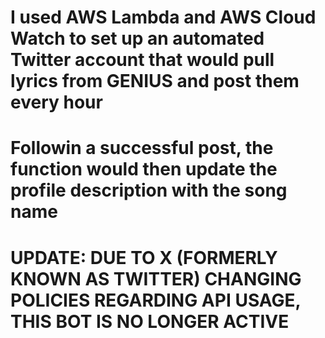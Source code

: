 
# I used AWS Lambda and AWS Cloud Watch to set up an automated Twitter account that would pull lyrics from GENIUS and post them every hour
# Followin a successful post, the function would then update the profile description with the song name
# UPDATE: DUE TO X (FORMERLY KNOWN AS TWITTER) CHANGING POLICIES REGARDING API USAGE, THIS BOT IS NO LONGER ACTIVE

